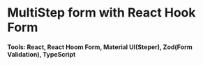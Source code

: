 # MultiStep form with React Hook Form

#### Tools: React, React Hoom Form, Material UI(Steper), Zod(Form Validation), TypeScript
